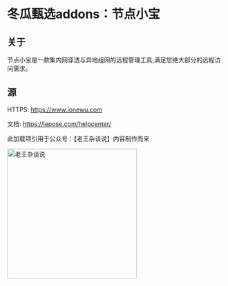 # 冬瓜甄选addons：节点小宝

## 关于

节点小宝是一款集内网穿透与异地组网的远程管理工具,满足您绝大部分的远程访问需求。

## 源

HTTPS: https://www.ionewu.com

文档: https://iepose.com/helpcenter/

此加载项引用于公众号：【老王杂谈说】内容制作而来

<img src="https://gitee.com/desmond_GT/hassio-addons/raw/main/WeChat_QRCode.png" width="300" alt="老王杂谈说" />